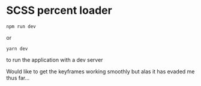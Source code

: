 # SCSS percent loader


```
npm run dev
```

or

```
yarn dev
```

to run the application with a dev server


Would like to get the keyframes working smoothly but alas it has evaded me thus far...
